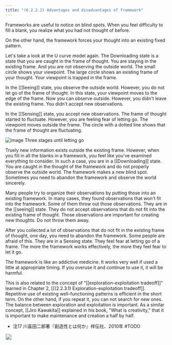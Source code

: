 ```yaml
---
title: "(6.2.2.2) Advantages and disadvantages of framework"
---
```


Frameworks are useful to notice on blind spots. When you feel difficulty to fill a blank, you realize what you had not thought of before.

On the other hand, the framework forces your thought into an existing fixed pattern.

Let's take a look at the U curve model again. The Downloading state is a state that you are caught in the frame of thought. You are staying in the existing frame. And you are not observing the outside world. The small circle shows your viewpoint. The large circle shows an existing frame of your thought. Your viewpoint is trapped in the frame.

In the [[Seeing]] state, you observe the outside world. However, you do not let go of the frame of thought. In this state, your viewpoint moves to the edge of the frame. Now you can observe outside. However, you didn't leave the existing frame. You didn't accept new observations.

In the [[Sensing]] state, you accept new observations. The frame of thought started to fluctuate. However, you are feeling fear of letting go. The viewpoint moves outside the frame. The circle with a dotted line shows that the frame of thought are fluctuating.

![image](https://gyazo.com/590c4c02e54c0be98e408bd237ed6d68/thumb/1000)
Three stages until letting go

Truely new information exists outside the existing frame. However, when you fill in all the blanks in a framework, you feel like you've examined everything to consider. In such a case, you are in a [[Downloading]] state.  You are caught in the thought of the framework and do not properly observe the outside world. The framework makes a new blind spot. Sometimes you need to abandon the framework and observe the world sincerely.

Many people try to organize their observations by putting those into an existing framework. In many cases, they found observations that won't fit into the framework. Some of them throw out those observations. They are in the [[seeing]] state. They do not accept observations that do not fit into the existing frame of thought. Those observations are important for creating new thoughts. Do not throw them away.

After you collected a lot of observations that do not fit in the existing frame of thought, one day, you need to abandon the framework. Some people are afraid of this. They are in a Sensing state. They feel fear at letting go of a frame. The more the framework works effectively, the more they feel fear to let it go.

The framework is like an addictive medicine. It works very well if used a little at appropriate timing. If you overuse it and continue to use it, it will be harmful.

This is also related to the concept of "[[exploration-exploitation tradeoff]]" learned in Chapter 2, [[(2.2.3.1) Exploration-exploitation tradeoff]]. Repetitive use of existing well-functioning patterns is efficient in the short term. On the other hand, if you repeat it, you can not search for new ones. The balance between exploration and exploitation is important. As a similar concept, [[Jiro Kawakita]] explained in his book, "What is creativity," that it is important to make maintenance and creation a half by half.

- 注17 川喜田二郎著『創造性とは何か』祥伝社、2010年  #TODO

<img src='https://scrapbox.io/api/pages/nishio/en/icon' alt='en.icon' height="19.5"/>
